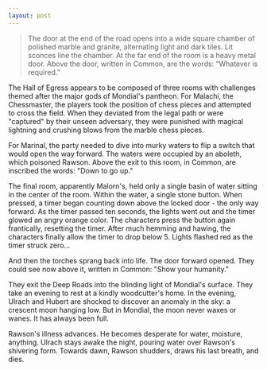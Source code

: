 ```yaml
---
layout: post
---
```

>The door at the end of the road opens into a wide square chamber of polished marble and granite, alternating light and dark tiles. Lit sconces line the chamber. At the far end of the room is a heavy metal door. Above the door, written in Common, are the words: “Whatever is required.” 

The Hall of Egress appears to be composed of three rooms with challenges themed after the major gods of Mondial's pantheon. For Malachi, the Chessmaster, the players took the position of chess pieces and attempted to cross the field. When they deviated from the legal path or were "captured" by their unseen adversary, they were punished with magical lightning and crushing blows from the marble chess pieces. 

For Marinal, the party needed to dive into murky waters to flip a switch that would open the way forward. The waters were occupied by an aboleth, which poisoned Rawson. Above the exit to this room, in Common, are inscribed the words: "Down to go up." 

The final room, apparently Malorn's, held only a single basin of water sitting in the center of the room. Within the water, a single stone button. When pressed, a timer began counting down above the locked door - the only way forward. As the timer passed ten seconds, the lights went out and the timer glowed an angry orange color. The characters press the button again frantically, resetting the timer. After much hemming and hawing, the characters finally allow the timer to drop below 5. Lights flashed red as the timer struck zero...

And then the torches sprang back into life. The door forward opened. They could see now above it, written in Common: "Show your humanity." 

They exit the Deep Roads into the blinding light of Mondial's surface. They take an evening to rest at a kindly woodcutter's home. In the evening, Ulrach and Hubert are shocked to discover an anomaly in the sky: a crescent moon hanging low. But in Mondial, the moon never waxes or wanes. It has always been full. 

Rawson's illness advances. He becomes desperate for water, moisture, anything. Ulrach stays awake the night, pouring water over Rawson's shivering form. Towards dawn, Rawson shudders, draws his last breath, and dies. 